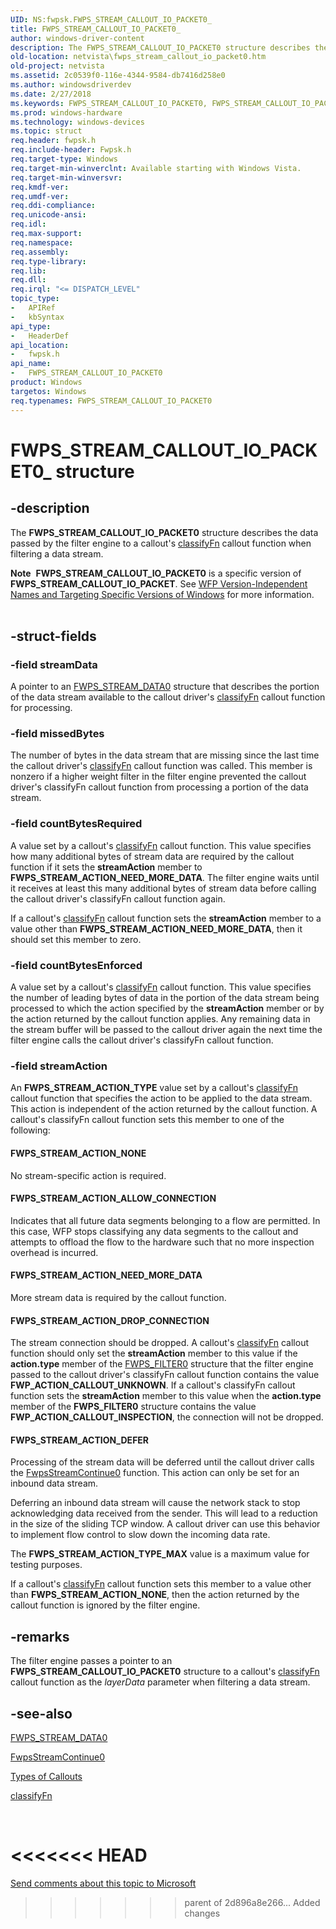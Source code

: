 ```yaml
---
UID: NS:fwpsk.FWPS_STREAM_CALLOUT_IO_PACKET0_
title: FWPS_STREAM_CALLOUT_IO_PACKET0_
author: windows-driver-content
description: The FWPS_STREAM_CALLOUT_IO_PACKET0 structure describes the data passed by the filter engine to a callout's classifyFn callout function when filtering a data stream.Note  FWPS_STREAM_CALLOUT_IO_PACKET0 is a specific version of FWPS_STREAM_CALLOUT_IO_PACKET. See WFP Version-Independent Names and Targeting Specific Versions of Windows for more information.
old-location: netvista\fwps_stream_callout_io_packet0.htm
old-project: netvista
ms.assetid: 2c0539f0-116e-4344-9584-db7416d258e0
ms.author: windowsdriverdev
ms.date: 2/27/2018
ms.keywords: FWPS_STREAM_CALLOUT_IO_PACKET0, FWPS_STREAM_CALLOUT_IO_PACKET0 structure [Network Drivers Starting with Windows Vista], FWPS_STREAM_CALLOUT_IO_PACKET0_, fwpsk/FWPS_STREAM_CALLOUT_IO_PACKET0, netvista.fwps_stream_callout_io_packet0, wfp_ref_3_struct_3_fwps_P-Z_a5b8078a-e940-451c-ba7d-e7b4d3cf16bd.xml
ms.prod: windows-hardware
ms.technology: windows-devices
ms.topic: struct
req.header: fwpsk.h
req.include-header: Fwpsk.h
req.target-type: Windows
req.target-min-winverclnt: Available starting with Windows Vista.
req.target-min-winversvr: 
req.kmdf-ver: 
req.umdf-ver: 
req.ddi-compliance: 
req.unicode-ansi: 
req.idl: 
req.max-support: 
req.namespace: 
req.assembly: 
req.type-library: 
req.lib: 
req.dll: 
req.irql: "<= DISPATCH_LEVEL"
topic_type:
-	APIRef
-	kbSyntax
api_type:
-	HeaderDef
api_location:
-	fwpsk.h
api_name:
-	FWPS_STREAM_CALLOUT_IO_PACKET0
product: Windows
targetos: Windows
req.typenames: FWPS_STREAM_CALLOUT_IO_PACKET0
---
```


# FWPS_STREAM_CALLOUT_IO_PACKET0_ structure


## -description


The <b>FWPS_STREAM_CALLOUT_IO_PACKET0</b> structure describes the data passed by the filter engine to a
  callout's 
  <a href="https://msdn.microsoft.com/library/windows/hardware/ff544887">classifyFn</a> callout function when filtering a
  data stream.
<div class="alert"><b>Note</b>  <b>FWPS_STREAM_CALLOUT_IO_PACKET0</b> is a specific version of <b>FWPS_STREAM_CALLOUT_IO_PACKET</b>. See <a href="https://msdn.microsoft.com/FBDF53E5-F7DE-4DEB-AC18-6D2BB59FE670">WFP Version-Independent Names and Targeting Specific Versions of Windows</a> for more information.</div><div> </div>

## -struct-fields




### -field streamData

A pointer to an 
     <a href="https://msdn.microsoft.com/library/windows/hardware/ff552419">FWPS_STREAM_DATA0</a> structure that
     describes the portion of the data stream available to the callout driver's 
     <a href="https://msdn.microsoft.com/library/windows/hardware/ff544887">classifyFn</a> callout function for processing.


### -field missedBytes

The number of bytes in the data stream that are missing since the last time the callout driver's 
     <a href="https://msdn.microsoft.com/library/windows/hardware/ff544887">classifyFn</a> callout function was called. This
     member is nonzero if a higher weight filter in the filter engine prevented the callout driver's 
     classifyFn callout function from processing a
     portion of the data stream.


### -field countBytesRequired

A value set by a callout's 
     <a href="https://msdn.microsoft.com/library/windows/hardware/ff544887">classifyFn</a> callout function. This value
     specifies how many additional bytes of stream data are required by the callout function if it sets the 
     <b>streamAction</b> member to <b>FWPS_STREAM_ACTION_NEED_MORE_DATA</b>. The filter engine waits until it
     receives at least this many additional bytes of stream data before calling the callout driver's 
     classifyFn callout function again.
     

If a callout's 
     <a href="https://msdn.microsoft.com/library/windows/hardware/ff544887">classifyFn</a> callout function sets the 
     <b>streamAction</b> member to a value other than <b>FWPS_STREAM_ACTION_NEED_MORE_DATA</b>, then it should set
     this member to zero.


### -field countBytesEnforced

A value set by a callout's 
     <a href="https://msdn.microsoft.com/library/windows/hardware/ff544887">classifyFn</a> callout function. This value
     specifies the number of leading bytes of data in the portion of the data stream being processed to which
     the action specified by the 
     <b>streamAction</b> member or by the action returned by the callout function applies. Any remaining data
     in the stream buffer will be passed to the callout driver again the next time the filter engine calls
     the callout driver's 
     classifyFn callout function.


### -field streamAction

An <b>FWPS_STREAM_ACTION_TYPE</b> value set by a callout's 
     <a href="https://msdn.microsoft.com/library/windows/hardware/ff544887">classifyFn</a> callout function that specifies
     the action to be applied to the data stream. This action is independent of the action returned by the
     callout function. A callout's 
     classifyFn callout function sets this member
     to one of the following:
     





#### FWPS_STREAM_ACTION_NONE

No stream-specific action is required.



#### FWPS_STREAM_ACTION_ALLOW_CONNECTION

Indicates that all future data segments belonging to a flow are permitted. In this case, WFP stops classifying any data segments to the callout and attempts to offload the flow to the hardware such that no more inspection overhead is incurred.



#### FWPS_STREAM_ACTION_NEED_MORE_DATA

More stream data is required by the callout function.



#### FWPS_STREAM_ACTION_DROP_CONNECTION

The stream connection should be dropped. A callout's 
       <a href="https://msdn.microsoft.com/library/windows/hardware/ff544887">classifyFn</a> callout function should only set
       the 
       <b>streamAction</b> member to this value if the 
       <b>action.type</b> member of the 
       <a href="https://msdn.microsoft.com/library/windows/hardware/ff552387">FWPS_FILTER0</a> structure that the filter
       engine passed to the callout driver's 
       classifyFn callout function contains the value <b>FWP_ACTION_CALLOUT_UNKNOWN</b>. If a callout's 
       classifyFn callout function sets the 
       <b>streamAction</b> member to this value when the 
       <b>action.type</b> member of the <b>FWPS_FILTER0</b> structure contains the value
       <b>FWP_ACTION_CALLOUT_INSPECTION</b>, the connection will not be dropped.



#### FWPS_STREAM_ACTION_DEFER

Processing of the stream data will be deferred until the callout driver calls the 
       <a href="https://msdn.microsoft.com/library/windows/hardware/ff551210">FwpsStreamContinue0</a> function. This
       action can only be set for an inbound data stream.
       

Deferring an inbound data stream will cause the network stack to stop acknowledging data received
       from the sender. This will lead to a reduction in the size of the sliding TCP window. A callout driver
       can use this behavior to implement flow control to slow down the incoming data rate.

The <b>FWPS_STREAM_ACTION_TYPE_MAX</b> value is a maximum value for testing purposes.

If a callout's 
     <a href="https://msdn.microsoft.com/library/windows/hardware/ff544887">classifyFn</a> callout function sets this member
     to a value other than <b>FWPS_STREAM_ACTION_NONE</b>, then the action returned by the callout function is
     ignored by the filter engine.


## -remarks



The filter engine passes a pointer to an <b>FWPS_STREAM_CALLOUT_IO_PACKET0</b> structure to a callout's 
    <a href="https://msdn.microsoft.com/library/windows/hardware/ff544887">classifyFn</a> callout function as the 
    <i>layerData</i> parameter when filtering a data stream.




## -see-also




<a href="https://msdn.microsoft.com/library/windows/hardware/ff552419">FWPS_STREAM_DATA0</a>



<a href="https://msdn.microsoft.com/library/windows/hardware/ff551210">FwpsStreamContinue0</a>



<a href="https://msdn.microsoft.com/d9539403-7657-4e95-8791-309673d1207d">Types of Callouts</a>



<a href="https://msdn.microsoft.com/library/windows/hardware/ff544887">classifyFn</a>
 

 

<<<<<<< HEAD
=======
<a href="mailto:wsddocfb@microsoft.com?subject=Documentation%20feedback [netvista\netvista]:%20FWPS_STREAM_CALLOUT_IO_PACKET0 structure%20 RELEASE:%20(2/27/2018)&amp;body=%0A%0APRIVACY STATEMENT%0A%0AWe use your feedback to improve the documentation. We don't use your email address for any other purpose, and we'll remove your email address from our system after the issue that you're reporting is fixed. While we're working to fix this issue, we might send you an email message to ask for more info. Later, we might also send you an email message to let you know that we've addressed your feedback.%0A%0AFor more info about Microsoft's privacy policy, see http://privacy.microsoft.com/en-us/default.aspx." title="Send comments about this topic to Microsoft">Send comments about this topic to Microsoft</a>

>>>>>>> parent of 2d896a8e266... Added changes
